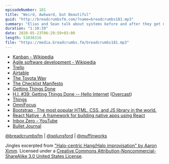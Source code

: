 ```yaml
---
episodeNumber: 181
title: "Weird, Awkward, but Beautiful"
guid: "http://breadcrumbsfm.com/?name=breadcrumbs181.mp3"
summary: "Elias and Sean talk about systems before and after they get named and formalized."
duration: "1:10:39"
date: 2020-05-23T06:29:59+03:00
length: 51036316
file: "https://media.breadcrumbs.fm/breadcrumbs181.mp3"
---
```


- [Kanban - Wikipedia](https://en.wikipedia.org/wiki/Kanban)
- [Agile software development - Wikipedia](https://en.wikipedia.org/wiki/Agile_software_development)
- [Trello](https://trello.com/)
- [Airtable](https://airtable.com/)
- [The Toyota Way](http://www.amazon.com/dp/B000SEGIVS/?tag=breadcrumbsfm-20)
- [The Checklist Manifesto](http://www.amazon.com/dp/B0030V0PEW/?tag=breadcrumbsfm-20)
- [Getting Things Done](http://www.amazon.com/dp/B00KWG9M2E/?tag=breadcrumbsfm-20)
- [H.I. #39: Getting Things Done -- Hello Internet](http://www.hellointernet.fm/podcast/39) ([Overcast](https://overcast.fm/+B1qxcbb3w))
- [Things](https://culturedcode.com/things/)
- [OmniFocus](https://www.omnigroup.com/omnifocus/)
- [Bootstrap · The most popular HTML, CSS, and JS library in the world.](https://getbootstrap.com/)
- [React Native · A framework for building native apps using React](https://reactnative.dev/)
- [Inbox Zero - YouTube](https://youtu.be/z9UjeTMb3Yk)
- [Bullet Journal](https://bulletjournal.com/)

[@breadcrumbsfm](https://twitter.com/breadcrumbsfm) | [@splunsford](https://twitter.com/splunsford) | [@muffinworks](https://twitter.com/muffinworks)

Jingles excerpted from ["Halo-centric Hang/Halo improvisation" by Aaron Ximm](http://freemusicarchive.org/music/aaron_ximm/handpans_and_the_hang/). Licensed under a [Creative Commons Attribution-Noncommercial-ShareAlike 3.0 United States License](http://creativecommons.org/licenses/by-nc-sa/3.0/us/).